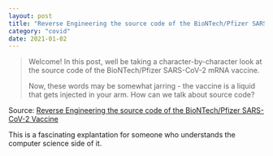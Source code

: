 ```yaml
---
layout: post
title: "Reverse Engineering the source code of the BioNTech/Pfizer SARS-CoV-2 Vaccine"
category: "covid"
date: 2021-01-02
---
```


> Welcome! In this post, well be taking a character-by-character look at the source code of the BioNTech/Pfizer SARS-CoV-2 mRNA vaccine.
>
> Now, these words may be somewhat jarring - the vaccine is a liquid that gets injected in your arm. How can we talk about source code?

Source: [Reverse Engineering the source code of the BioNTech/Pfizer SARS-CoV-2 Vaccine](https://berthub.eu/articles/posts/reverse-engineering-source-code-of-the-biontech-pfizer-vaccine/)

This is a fascinating explantation for someone who understands the computer science side of it.
